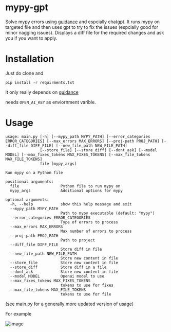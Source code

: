 # mypy-gpt
Solve mypy errors using [guidance](https://github.com/microsoft/guidance) and espcially chatgpt.
It runs mypy on targeted file and then uses gpt to try to fix the issues (espcially good for minor nagging issues).
Displays a diff file for the required changes and ask you if you want to apply. 

# Installation
Just do clone and
```
pip install -r requirments.txt
```
It only really depends on [guidance](https://github.com/microsoft/guidance)

needs `OPEN_AI_KEY` as enviornment varible.

# Usage
```
usage: main.py [-h] [--mypy_path MYPY_PATH] [--error_categories ERROR_CATEGORIES] [--max_errors MAX_ERRORS] [--proj-path PROJ_PATH] [--diff_file DIFF_FILE] [--new_file_path NEW_FILE_PATH]
               [--store_file] [--store_diff] [--dont_ask] [--model MODEL] [--max_fixes_tokens MAX_FIXES_TOKENS] [--max_file_tokens MAX_FILE_TOKENS]
               file [mypy_args]

Run mypy on a Python file

positional arguments:
  file                  Python file to run mypy on
  mypy_args             Additional options for mypy

optional arguments:
  -h, --help            show this help message and exit
  --mypy_path MYPY_PATH
                        Path to mypy executable (default: "mypy")
  --error_categories ERROR_CATEGORIES
                        Type of errors to process
  --max_errors MAX_ERRORS
                        Max number of errors to process
  --proj-path PROJ_PATH
                        Path to project
  --diff_file DIFF_FILE
                        Store diff in file
  --new_file_path NEW_FILE_PATH
                        Store new content in file
  --store_file          Store new content in file
  --store_diff          Store diff in a file
  --dont_ask            Store new content in file
  --model MODEL         Openai model to use
  --max_fixes_tokens MAX_FIXES_TOKENS
                        tokens to use for fixes
  --max_file_tokens MAX_FILE_TOKENS
                        tokens to use for file

```
(see main.py for a generally more updated version of usage)

For example 


![image](https://github.com/eyalk11/mypy-gpt/assets/72234965/a7f785c0-dc6d-491b-a784-dfa1ceb82b4b)

